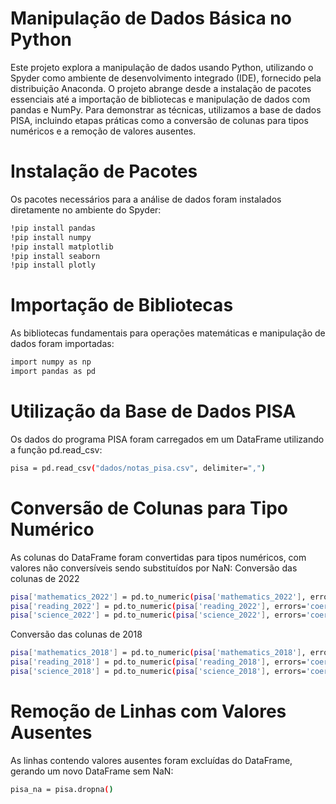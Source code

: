 # Manipulação de Dados Básica no Python

Este projeto explora a manipulação de dados usando Python, utilizando o Spyder como ambiente de desenvolvimento integrado (IDE), fornecido pela distribuição Anaconda. O projeto abrange desde a instalação de pacotes essenciais até a importação de bibliotecas e manipulação de dados com pandas e NumPy. Para demonstrar as técnicas, utilizamos a base de dados PISA, incluindo etapas práticas como a conversão de colunas para tipos numéricos e a remoção de valores ausentes.

# Instalação de Pacotes

Os pacotes necessários para a análise de dados foram instalados diretamente no ambiente do Spyder:
```bash
!pip install pandas
!pip install numpy
!pip install matplotlib
!pip install seaborn
!pip install plotly
```

# Importação de Bibliotecas

As bibliotecas fundamentais para operações matemáticas e manipulação de dados foram importadas:
```bash
import numpy as np
import pandas as pd
```

# Utilização da Base de Dados PISA

Os dados do programa PISA foram carregados em um DataFrame utilizando a função pd.read_csv:
```bash
pisa = pd.read_csv("dados/notas_pisa.csv", delimiter=",")
```

# Conversão de Colunas para Tipo Numérico

As colunas do DataFrame foram convertidas para tipos numéricos, com valores não conversíveis sendo substituídos por NaN:
Conversão das colunas de 2022
```bash
pisa['mathematics_2022'] = pd.to_numeric(pisa['mathematics_2022'], errors='coerce')
pisa['reading_2022'] = pd.to_numeric(pisa['reading_2022'], errors='coerce')
pisa['science_2022'] = pd.to_numeric(pisa['science_2022'], errors='coerce')
```

Conversão das colunas de 2018

```bash
pisa['mathematics_2018'] = pd.to_numeric(pisa['mathematics_2018'], errors='coerce')
pisa['reading_2018'] = pd.to_numeric(pisa['reading_2018'], errors='coerce')
pisa['science_2018'] = pd.to_numeric(pisa['science_2018'], errors='coerce')
```

# Remoção de Linhas com Valores Ausentes

As linhas contendo valores ausentes foram excluídas do DataFrame, gerando um novo DataFrame sem NaN:

```bash
pisa_na = pisa.dropna()
```









